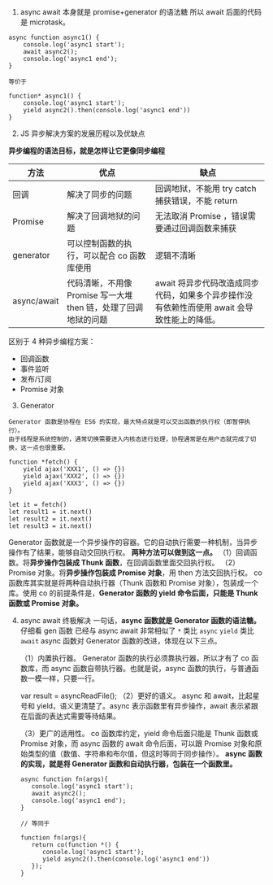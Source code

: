 1. async await 本身就是 promise+generator 的语法糖
   所以 await 后面的代码是 microtask。

```JS
async function async1() {
	console.log('async1 start');
	await async2();
	console.log('async1 end');
}

等价于

function* async1() {
	console.log('async1 start');
	yield async2().then(console.log('async1 end'))
}
```

2. JS 异步解决方案的发展历程以及优缺点

**异步编程的语法目标，就是怎样让它更像同步编程**

| 方法        | 优点                                                            | 缺点                                                                                        |
| ----------- | --------------------------------------------------------------- | ------------------------------------------------------------------------------------------- |
| 回调        | 解决了同步的问题                                                | 回调地狱，不能用 try catch 捕获错误，不能 return                                            |
| Promise     | 解决了回调地狱的问题                                            | 无法取消 Promise ，错误需要通过回调函数来捕获                                               |
| generator   | 可以控制函数的执行，可以配合 co 函数库使用                      | 逻辑不清晰                                                                                  |
| async/await | 代码清晰，不用像 Promise 写一大堆 then 链，处理了回调地狱的问题 | await 将异步代码改造成同步代码，如果多个异步操作没有依赖性而使用 await 会导致性能上的降低。 |

区别于 4 种异步编程方案：

- 回调函数
- 事件监听
- 发布/订阅
- Promise 对象

3. Generator

```JS
Generator 函数是协程在 ES6 的实现，最大特点就是可以交出函数的执行权（即暂停执行）。
由于线程是系统控制的，通常切换需要进入内核态进行处理，协程通常是在用户态就完成了切换，这一点也很重要。

function *fetch() {
    yield ajax('XXX1', () => {})
    yield ajax('XXX2', () => {})
    yield ajax('XXX3', () => {})
}

let it = fetch()
let result1 = it.next()
let result2 = it.next()
let result3 = it.next()

```

Generator 函数就是一个异步操作的容器。它的自动执行需要一种机制，当异步操作有了结果，能够自动交回执行权。
**两种方法可以做到这一点。**
（1）回调函数。将**异步操作包装成 Thunk 函数**，在回调函数里面交回执行权。
（2）Promise 对象。将**异步操作包装成 Promise 对象**，用 then 方法交回执行权。
co 函数库其实就是将两种自动执行器（Thunk 函数和 Promise 对象），包装成一个库。使用 co 的前提条件是，**Generator 函数的 yield 命令后面，只能是 Thunk 函数或 Promise 对象。**

4. async await 终极解决
   一句话，**async 函数就是 Generator 函数的语法糖。**
   仔细看 gen 函数 已经与 async await 非常相似了
   `*` 类比 `async`
   `yield` 类比 `await`
   async 函数对 Generator 函数的改进，体现在以下三点。

   （1）内置执行器。 Generator 函数的执行必须靠执行器，所以才有了 co 函数库，而 async 函数自带执行器。也就是说，async 函数的执行，与普通函数一模一样，只要一行。

   var result = asyncReadFile();
   （2）更好的语义。 async 和 await，比起星号和 yield，语义更清楚了。async 表示函数里有异步操作，await 表示紧跟在后面的表达式需要等待结果。

   （3）更广的适用性。 co 函数库约定，yield 命令后面只能是 Thunk 函数或 Promise 对象，而 async 函数的 await 命令后面，可以跟 Promise 对象和原始类型的值（数值、字符串和布尔值，但这时等同于同步操作）。
   **async 函数的实现，就是将 Generator 函数和自动执行器，包装在一个函数里。**

   ```JS
   async function fn(args){
      console.log('async1 start');
      await async2();
      console.log('async1 end');
   }

   // 等同于

   function fn(args){
      return co(function *() {
         console.log('async1 start');
         yield async2().then(console.log('async1 end'))
      });
   }
   ```
